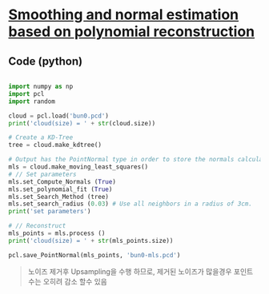 # [Smoothing and normal estimation based on polynomial reconstruction](https://github.com/strawlab/python-pcl/blob/master/examples/official/Surface/resampling.py)



## Code (python)

```python

import numpy as np
import pcl
import random

cloud = pcl.load('bun0.pcd')
print('cloud(size) = ' + str(cloud.size))

# Create a KD-Tree
tree = cloud.make_kdtree()

# Output has the PointNormal type in order to store the normals calculated by MLS
mls = cloud.make_moving_least_squares()
# // Set parameters
mls.set_Compute_Normals (True)
mls.set_polynomial_fit (True)
mls.set_Search_Method (tree)
mls.set_search_radius (0.03) # Use all neighbors in a radius of 3cm.
print('set parameters')

# // Reconstruct
mls_points = mls.process ()
print('cloud(size) = ' + str(mls_points.size))

pcl.save_PointNormal(mls_points, 'bun0-mls.pcd')
```

> 노이즈 제거후 Upsampling을 수행 하므로, 제거된 노이즈가 많을경우 포인트 수는 오히려 감소 할수 있음 